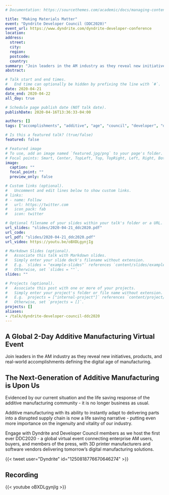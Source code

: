 ```yaml
---
# Documentation: https://sourcethemes.com/academic/docs/managing-content/

title: "Making Materials Matter"
event: "Dyndrite Developer Council (DDC2020)"
event_url: https://www.dyndrite.com/dyndrite-developer-conference
location:
address:
  street:
  city:
  region:
  postcode:
  country:
summary: "Join leaders in the AM industry as they reveal new initiatives, products, and real-world accomplishments defining the digital age of manufacturing."
abstract:

# Talk start and end times.
#   End time can optionally be hidden by prefixing the line with `#`.
date: 2020-04-21
date_end: 2020-04-22
all_day: true

# Schedule page publish date (NOT talk date).
publishDate: 2020-04-16T13:36:33-04:00

authors: []
tags: ["accomplishments", "additive", "age", "council", "developer", "dyndrite", "industry", "initiative", "leaders", "life", "members", "product", "world"]

# Is this a featured talk? (true/false)
featured: false

# Featured image
# To use, add an image named `featured.jpg/png` to your page's folder.
# Focal points: Smart, Center, TopLeft, Top, TopRight, Left, Right, BottomLeft, Bottom, BottomRight.
image:
  caption: ""
  focal_point: ""
  preview_only: false

# Custom links (optional).
#   Uncomment and edit lines below to show custom links.
# links:
# - name: Follow
#   url: https://twitter.com
#   icon_pack: fab
#   icon: twitter

# Optional filename of your slides within your talk's folder or a URL.
url_slides: "slides/2020-04-21_ddc2020.pdf"
url_code:
url_pdf: "slides/2020-04-21_ddc2020.pdf"
url_video: https://youtu.be/oBXDLgynjIg

# Markdown Slides (optional).
#   Associate this talk with Markdown slides.
#   Simply enter your slide deck's filename without extension.
#   E.g. `slides = "example-slides"` references `content/slides/example-slides.md`.
#   Otherwise, set `slides = ""`.
slides: ""

# Projects (optional).
#   Associate this post with one or more of your projects.
#   Simply enter your project's folder or file name without extension.
#   E.g. `projects = ["internal-project"]` references `content/project/deep-learning/index.md`.
#   Otherwise, set `projects = []`.
projects: []
aliases:
- /talk/dyndrite-developer-council-ddc2020
---
```


## A Global 2-Day Additive Manufacturing Virtual Event

Join leaders in the AM industry as they reveal new initiatives, products, and real-world accomplishments defining the digital age of manufacturing.

## The Next-Generation of Additive Manufacturing is Upon Us

Evidenced by our current situation and the life saving response of the additive manufacturing community - it is no longer business as usual.

Additive manufacturing with its ability to instantly adapt to delivering parts into a disrupted supply chain is now a life saving narrative - putting even more importance on the ingenuity and vitality of our industry.

Engage with Dyndrite and Developer Council members as we host the first ever DDC2020 - a global virtual event connecting enterprise AM users, buyers, and members of the press, with 3D printer manufacturers and software vendors delivering tomorrow’s digital manufacturing solutions.

{{< tweet user="Dyndrite" id="1250818776670646274" >}}

## Recording

{{< youtube oBXDLgynjIg >}}
